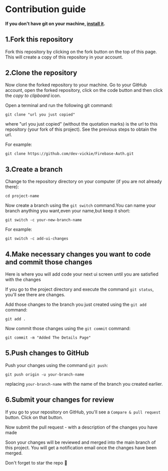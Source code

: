 # Contribution guide

#### If you don't have git on your machine, [install it](https://help.github.com/articles/set-up-git/).

## 1.Fork this repository

Fork this repository by clicking on the fork button on the top of this page.
This will create a copy of this repository in your account.

## 2.Clone the repository

Now clone the forked repository to your machine.
Go to your GitHub account, open the forked repository, click on the code button and then click the _copy to clipboard_ icon.

Open a terminal and run the following git command:

```
git clone "url you just copied"
```

where "url you just copied" (without the quotation marks) is the url to this repository (your fork of this project). See the previous steps to obtain the url.



For example:

```
git clone https://github.com/dev-vickie/Firebase-Auth.git
```


## 3.Create a branch

Change to the repository directory on your computer (if you are not already there):

```
cd project-name
```

Now create a branch using the `git switch` command.You can name your branch anything you want,even your name,but keep it short:

```
git switch -c your-new-branch-name
```

For example:

```
git switch -c add-ui-changes
```

## 4.Make necessary changes you want to code and commit those changes
Here is where you will add code your next ui screen until you are satisfied with the changes


If you go to the project directory and execute the command `git status`, you'll see there are changes.

Add those changes to the branch you just created using the `git add` command:

```
git add .
```

Now commit those changes using the `git commit` command:

```
git commit -m "Added The Details Page"
```


## 5.Push changes to GitHub

Push your changes using the command `git push`:

```
git push origin -u your-branch-name
```

replacing `your-branch-name` with the name of the branch you created earlier.



## 6.Submit your changes for review

If you go to your repository on GitHub, you'll see a `Compare & pull request` button. Click on that button.



Now submit the pull request - with a description of the changes you have made

Soon your changes will be reviewed and merged into the main branch of this project. You will get a notification email once the changes have been merged.

Don't forget to star the repo 🤩 




